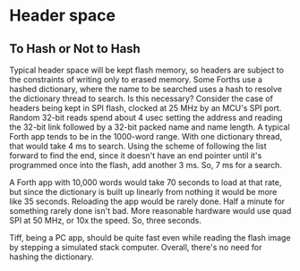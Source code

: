 # Header space

## To Hash or Not to Hash

Typical header space will be kept flash memory, so headers are subject to the constraints of writing only to erased memory. Some Forths use a hashed dictionary, where the name to be searched uses a hash to resolve the dictionary thread to search. Is this necessary? Consider the case of headers being kept in SPI flash, clocked at 25 MHz by an MCU's SPI port. Random 32-bit reads spend about 4 usec setting the address and reading the 32-bit link followed by a 32-bit packed name and name length. A typical Forth app tends to be in the 1000-word range. With one dictionary thread, that would take 4 ms to search. Using the scheme of following the list forward to find the end, since it doesn't have an end pointer until it's programmed once into the flash, add another 3 ms. So, 7 ms for a search.

A Forth app with 10,000 words would take 70 seconds to load at that rate, but since the dictionary is built up linearly from nothing it would be more like 35 seconds. Reloading the app would be rarely done. Half a minute for something rarely done isn't bad. More reasonable hardware would use quad SPI at 50 MHz, or 10x the speed. So, three seconds.

Tiff, being a PC app, should be quite fast even while reading the flash image by stepping a simulated stack computer. Overall, there's no need for hashing the dictionary.
